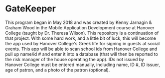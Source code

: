 # GateKeeper
This program began in May 2018 and was created by Kenny Jarnagin & Graham Wood in the Mobile Application Development course at Hanover College (taught by Dr. Theresa Wilson). 
This repository is a continuation of that project. With some hard work, and a little bit of luck, this will become the app used by Hanover College's Greek life for signing in guests at social events.
This app will be able to scan school ids from Hanover College and pull up name/id # and enter it into a database (that will then be reported to the risk manager of the house operating the app). 
IDs not issued by Hanover College must be entered manually, including name, ID #, ID issuer, age of patron, and a photo of the patron (optional).
